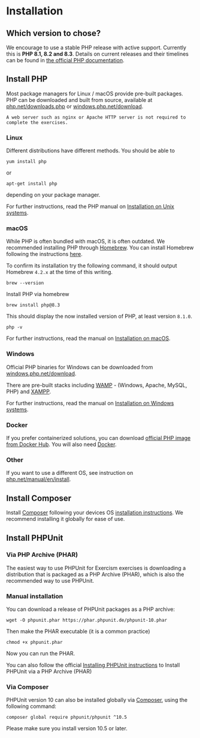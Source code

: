 # Installation

## Which version to chose?

We encourage to use a stable PHP release with active support.
Currently this is **PHP 8.1, 8.2 and 8.3**.
Details on current releases and their timelines can be found in [the official PHP documentation](https://www.php.net/supported-versions.php).

## Install PHP

Most package managers for Linux / macOS provide pre-built packages.
PHP can be downloaded and built from source, available at [php.net/downloads.php](https://php.net/downloads.php) or [windows.php.net/download](https://windows.php.net/download).

~~~~exercism/note
A web server such as nginx or Apache HTTP server is not required to complete the exercises.
~~~~

### Linux

Different distributions have different methods.
You should be able to

```shell
yum install php
```

or

```shell
apt-get install php
```

depending on your package manager.

For further instructions, read the PHP manual on [Installation on Unix systems](https://www.php.net/manual/en/install.unix.php).

### macOS

While PHP is often bundled with macOS, it is often outdated.
We recommended installing PHP through [Homebrew](https://brew.sh/).
You can install Homebrew following the instructions [here](https://brew.sh/#install).

To confirm its installation try the following command, it should output Homebrew `4.2.x` at the time of this writing.

```shell
brew --version 
```

Install PHP via homebrew

```shell
brew install php@8.3
```

This should display the now installed version of PHP, at least version `8.1.0`.

```shell
php -v
```

For further instructions, read the manual on [Installation on macOS](https://www.php.net/manual/en/install.macosx.php).

### Windows

Official PHP binaries for Windows can be downloaded from [windows.php.net/download](https://windows.php.net/download).

There are pre-built stacks including [WAMP](https://www.wampserver.com/en/) - (Windows, Apache, MySQL, PHP) and [XAMPP](https://www.apachefriends.org/de/index.html).

For further instructions, read the manual on [Installation on Windows systems](https://www.php.net/manual/en/install.windows.php).

### Docker

If you prefer containerized solutions, you can download [official PHP image from Docker Hub](https://hub.docker.com/_/php).
You will also need [Docker](https://docs.docker.com/engine/install/).

### Other

If you want to use a different OS, see instruction on [php.net/manual/en/install](https://www.php.net/manual/en/install.php).

## Install Composer

Install [Composer](https://getcomposer.org) following your devices OS [installation instructions](https://getcomposer.org/doc/00-intro.md). We recommend installing it globally for ease of use.

## Install PHPUnit

### Via PHP Archive (PHAR)

The easiest way to use PHPUnit for Exercism exercises is downloading a distribution that is packaged as a PHP Archive (PHAR), which is also the recommended way to use PHPUnit.

### Manual installation

You can download a release of PHPUnit packages as a PHP archive:

```shell
wget -O phpunit.phar https://phar.phpunit.de/phpunit-10.phar
```
Then make the PHAR executable (it is a common practice)

```shell
chmod +x phpunit.phar
```
Now you can run the PHAR.

You can also follow the official  [Installing PHPUnit instructions](https://docs.phpunit.de/en/10.5/installation.html#installing-phpunit) to Install PHPUnit via a PHP Archive (PHAR) 

### Via Composer

PHPUnit version 10 can also be installed globally via [Composer](https://getcomposer.org), using the following command:

```shell
composer global require phpunit/phpunit ^10.5
```
Please make sure you install version 10.5 or later.